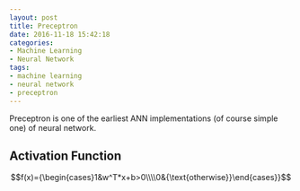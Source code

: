 ```yaml
---
layout: post
title: Preceptron
date: 2016-11-18 15:42:18
categories:
- Machine Learning
- Neural Network
tags: 
- machine learning
- neural network
- preceptron
---
```


Preceptron is one of the earliest ANN implementations (of course simple one) of neural network. 

## Activation Function
$$f(x)={\begin{cases}1&w^T*x+b>0\\\\0&{\text{otherwise}}\end{cases}}$$